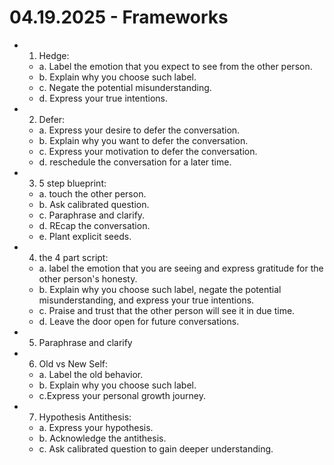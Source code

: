 # 04.19.2025 - Frameworks

- 1. Hedge:
    - a. Label the emotion that you expect to see from the other person.
    - b. Explain why you choose such label.
    - c. Negate the potential misunderstanding.
    - d. Express your true intentions.

- 2. Defer:
    - a. Express your desire to defer the conversation.
    - b. Explain why you want to defer the conversation.
    - c. Express your motivation to defer the conversation.
    - d. reschedule the conversation for a later time.

- 3. 5 step blueprint:
    - a. touch the other person.
    - b. Ask calibrated question.
    - c. Paraphrase and clarify.
    - d. REcap the conversation.
    - e. Plant explicit seeds.

- 4. the 4 part script:
    - a. label the emotion that you are seeing and express gratitude for the other person's honesty.
    - b. Explain why you choose such label, negate the potential misunderstanding, and express your true intentions.
    - c. Praise and trust that the other person will see it in due time.
    - d. Leave the door open for future conversations.

- 5. Paraphrase and clarify

- 6. Old vs New Self:
    - a. Label the old behavior.
    - b. Explain why you choose such label.
    - c.Express your personal growth journey.

- 7. Hypothesis Antithesis:
    - a. Express your hypothesis.
    - b. Acknowledge the antithesis.
    - c. Ask calibrated question to gain deeper understanding.
